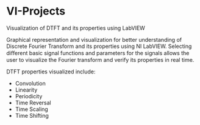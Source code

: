 # VI-Projects
Visualization of DTFT and its properties using LabVIEW

Graphical representation and visualization for better understanding of Discrete Fourier Transform and its properties using NI LabVIEW. Selecting diﬀerent basic signal functions and parameters for the signals allows the user to visualize the Fourier transform and verify its properties in real time.

DTFT properties visualized include:
* Convolution
* Linearity
* Periodicity
* Time Reversal
* Time Scaling
* Time Shifting
